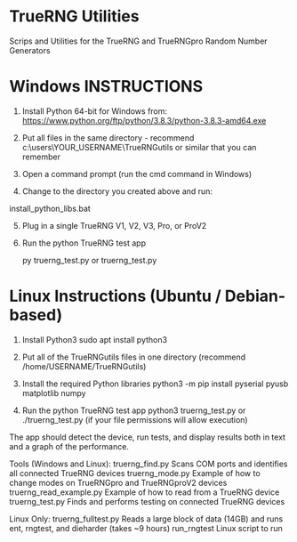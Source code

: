 TrueRNG Utilities
=================

Scrips and Utilities for the TrueRNG and TrueRNGpro Random Number Generators

# Windows INSTRUCTIONS

1) Install Python 64-bit for Windows from:
https://www.python.org/ftp/python/3.8.3/python-3.8.3-amd64.exe

2) Put all files in the same directory - recommend c:\users\YOUR_USERNAME\TrueRNGutils or similar that you can remember

3) Open a command prompt (run the cmd command in Windows)

4) Change to the directory you created above and run: 

  install_python_libs.bat

5) Plug in a single TrueRNG V1, V2, V3, Pro, or ProV2

6) Run the python TrueRNG test app

    py truerng_test.py
          or
    truerng_test.py

# Linux Instructions (Ubuntu / Debian-based)

1) Install Python3
sudo apt install python3

2) Put all of the TrueRNGutils files in one directory (recommend /home/USERNAME/TrueRNGutils)

3) Install the required Python libraries
python3 -m pip install pyserial pyusb matplotlib numpy

4) Run the python TrueRNG test app
python3 truerng_test.py
or
./truerng_test.py (if your file permissions will allow execution)


The app should detect the device, run tests, and display results both in text and a graph of the performance.

Tools (Windows and Linux):
truerng_find.py 			Scans COM ports and identifies all connected TrueRNG devices
truerng_mode.py 			Example of how to change modes on TrueRNGpro and TrueRNGproV2 devices
truerng_read_example.py 	Example of how to read from a TrueRNG device
truerng_test.py 			Finds and performs testing on connected TrueRNG devices

Linux Only:
truerng_fulltest.py 		Reads a large block of data (14GB) and runs ent, rngtest, and dieharder (takes ~9 hours)
run_rngtest					Linux script to run
